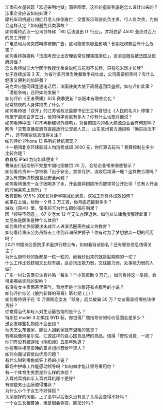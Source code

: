 江南布衣童装现「欢迎来到地狱」邪典图案，这样的童装到底是怎么设计出来的？涉事企业应该如何处理？  
摩托车司机避让闯红灯老人摔倒身亡，交警表示驾驶员负主责，行人负次责，为何会这样认定？如何避免此类事故？  
如何看待武汉一公司领导称「80 后该退出 IT 行业」，并将底薪 4500 业绩过百万的员工开除？  
广电总局为何突然叫停槟榔广告，这可能带来哪些影响？长期吃槟榔会有什么危害？  
如何看待英媒称「法国考虑让出安理会常任理事国席位」，该消息随后被法国总统府辟谣？  
怎么看待浙江大学医学教授沈岳良说吃五花肉不长胖，只有吃米饭才长胖?  
女子连续加班 3 天，为省时拿月饼当晚餐致半夜吐血，公司需要担责吗？有什么健康又便利的加班餐？  
马克龙应邀同拜登通电话后，法国驻美大使下周将返回华盛顿，如何评价此事？「潜艇争端」还将如何发展？  
如何评价《王者荣耀》S25 赛季更新？新版本有哪些变化？  
经常熬夜的人身体损失了什么？  
如何看待被「双开」的江苏省政法委原书记王立科曾想让《人民的名义》停播？  
杨振宁迎来百岁生日，他的科学贡献有多大？你有什么话想对他说？  
如何看待中国「将不再新建境外煤电」，对目前国内的各大能源企业会有何影响？  
网传「交警直播查酒驾直接放行公安局人员」，山东滨州官方通报称「确实执法不严」，还有哪些信息值得关注？  
如何评价 iPhone 13 系列的续航表现？  
十一期间北京环球影城人均消费或超 3000 元，你打算去玩吗？预算控制在多少比较合适？  
教育版 iPad 为何如此便宜？  
曹操出行因绘制不完整中国地图被罚 20 万，会给企业带来哪些警示？  
如何看待贵州一学校称「出于安全」禁带月饼，没收后堆满一地？这样做合理吗？怎么有效解决校园食品安全问题？  
如何看待重庆一女子因喝多了水，开会跑两趟厕所而被领导公开批评「总有人开会的时候喜欢上厕所」？  
教育部称 97.5% 的家长对新学期减负满意，双减工作具体成效如何？  
如果在上海，给你一个月 2 万工资，你月底还能剩多少？  
游戏《原神》里，雷电将军为什么把剑插在胸里？  
因「领导不同意」，67 岁老太 12 年无法办理退休，如何从法律角度解读此事？  
女朋友是医生是种什么体验?  
如何看待文旅部要求未成年人进演艺圈需完成义务教育？  
如何看待重庆公务员辞去工作到非洲保护狮子？你有过为了梦想放弃一切的经历吗？  
2021 中国综合医院手术量排行榜公布，如何看待该排名？还有哪些信息值得关注？  
为什么厨师炒的饭都是一粒一粒的，而我炒出来的就是黏糊糊的一坨？  
什么工作比较舒服又比较有趣，适合抗压能力弱，交往能力弱，处事能力弱的人做?  
广东一村公告落实生育补贴「每生 1 个小孩资助 9 万元」，如何看待这一举措，会带来哪些实际的影响？  
有没有女主表面茶里茶气，背地里是个沙雕还有点腹黑的小说？  
如何评价综艺《披荆斩棘的哥哥》第七期 (上)？  
如何看待男子花 10 万替网恋女友「赎身」后又被骗 30 万？女友需承担哪些法律责任？  
你觉得当代年轻人对生活最苦恼的是什么？  
特斯拉 model 3 如果挂 BYD 标，你觉得厂商指导价的标价范围会是多少？  
送女友哪些礼物绝不会出错？  
秋天怎么布置家，能让人回到家就有温暖的感觉？  
有哪些像鸿星尔克、汇源这样的良心国货品牌的商品，值得「野性消费」一把？  
你们有没有被游戏《阴阳师》五周年劝退？  
你有哪些相见恨晚的景点想推荐给年轻人？  
如何向面试官提出优质问题？  
有什么甜到嘴角疯狂上扬的小说？  
职场中拼命工作能感动领导吗？如何做才能让领导重用你？  
有一个体育生男票是什么样的体验？  
入耳式耳机和半入耳式耳机哪个更好?  
有哪些男士面膜值得推荐？  
为什么小个子女生不好穿搭？  
关系很好的闺蜜，上了高中以后很久没有见了关系会变得不好吗？  
一个女生长相普通，但是很会穿搭，能加分吗？  
